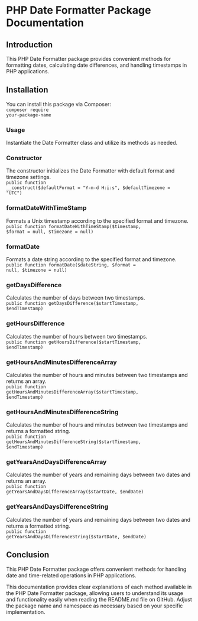# PHP Date Formatter Package Documentation

## Introduction

This PHP Date Formatter package provides convenient methods for formatting dates, calculating date differences, and handling timestamps in PHP applications.

## Installation

You can install this package via Composer:<br>
<code>composer require your-package-name</code>

### Usage
Instantiate the Date Formatter class and utilize its methods as needed.

### Constructor
The constructor initializes the Date Formatter with default format and timezone settings.<br>
<code>public function __construct($defaultFormat = "Y-m-d H:i:s", $defaultTimezone = "UTC")</code>

### formatDateWithTimeStamp
Formats a Unix timestamp according to the specified format and timezone.<br>
<code>public function formatDateWithTimeStamp($timestamp, $format = null, $timezone = null)</code>

### formatDate
Formats a date string according to the specified format and timezone.<br>
<code>public function formatDate($dateString, $format = null, $timezone = null)</code>

### getDaysDifference
Calculates the number of days between two timestamps.<br>
<code>public function getDaysDifference($startTimestamp, $endTimestamp)</code>

### getHoursDifference
Calculates the number of hours between two timestamps.<br>
<code>public function getHoursDifference($startTimestamp, $endTimestamp)</code>

### getHoursAndMinutesDifferenceArray
Calculates the number of hours and minutes between two timestamps and returns an array.<br>
<code>public function getHoursAndMinutesDifferenceArray($startTimestamp, $endTimestamp)</code>

### getHoursAndMinutesDifferenceString
Calculates the number of hours and minutes between two timestamps and returns a formatted string.<br>
<code>public function getHoursAndMinutesDifferenceString($startTimestamp, $endTimestamp)</code>

### getYearsAndDaysDifferenceArray
Calculates the number of years and remaining days between two dates and returns an array.<br>
<code>public function getYearsAndDaysDifferenceArray($startDate, $endDate)</code>

### getYearsAndDaysDifferenceString
Calculates the number of years and remaining days between two dates and returns a formatted string.<br>
<code>public function getYearsAndDaysDifferenceString($startDate, $endDate)</code>

## Conclusion
This PHP Date Formatter package offers convenient methods for handling date and time-related operations in PHP applications.

This documentation provides clear explanations of each method available in the PHP Date Formatter package, allowing users to understand its usage and functionality easily when reading the README.md file on GitHub. Adjust the package name and namespace as necessary based on your specific implementation.



